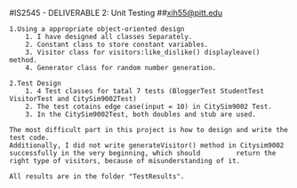 #IS2545 - DELIVERABLE 2: Unit Testing
##xih55@pitt.edu

    1.Using a appropriate object-oriented design
        1. I have designed all classes Separately.
        2. Constant class to store constant variables.
        3. Visitor class for visitors:like_dislike() displayleave() method.
        4. Generator class for random number generation.
  
    2.Test Design
        1. 4 Test classes for tatal 7 tests (BloggerTest StudentTest VisitorTest and CitySim9002Test)
        2. The test cotains edge case(input = 10) in CitySim9002 Test.
        3. In the CitySim9002Test, both doubles and stub are used.
  
    The most difficult part in this project is how to design and write the test code.
    Additionally, I did not write generateVisitor() method in Citysim9002 successfully in the very beginning, which should         return the right type of visitors, because of misunderstanding of it.

    All results are in the folder "TestResults".
